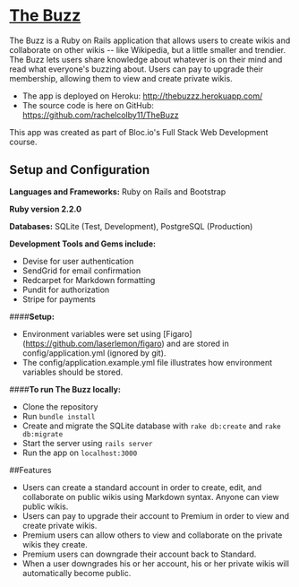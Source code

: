 # [The Buzz](http://thebuzzz.herokuapp.com//)

The Buzz is a Ruby on Rails application that allows users to create wikis and collaborate on other wikis -- like Wikipedia, but a little smaller and trendier. The Buzz lets users share knowledge about whatever is on their mind and read what everyone's buzzing about. Users can pay to upgrade their membership, allowing them to view and create private wikis. 

* The app is deployed on Heroku: http://thebuzzz.herokuapp.com/
* The source code is here on GitHub: https://github.com/rachelcolby11/TheBuzz

This app was created as part of Bloc.io's Full Stack Web Development course.

## Setup and Configuration
**Languages and Frameworks:** 
Ruby on Rails and Bootstrap

**Ruby version 2.2.0**

**Databases:** SQLite (Test, Development), PostgreSQL (Production)

**Development Tools and Gems include:** 
* Devise for user authentication
* SendGrid for email confirmation
* Redcarpet for Markdown formatting
* Pundit for authorization
* Stripe for payments

####**Setup:**
* Environment variables were set using [Figaro] (https://github.com/laserlemon/figaro) and are stored in config/application.yml (ignored by git).
* The config/application.example.yml file illustrates how environment variables should be stored.

####**To run The Buzz locally:**
* Clone the repository
* Run `bundle install`
* Create and migrate the SQLite database with `rake db:create` and `rake db:migrate`
* Start the server using `rails server`
* Run the app on `localhost:3000`

##Features
* Users can create a standard account in order to create, edit, and collaborate on public wikis using Markdown syntax. Anyone can view public wikis.
* Users can pay to upgrade their account to Premium in order to view and create private wikis.
* Premium users can allow others to view and collaborate on the private wikis they create.
* Premium users can downgrade their account back to Standard.
* When a user downgrades his or her account, his or her private wikis will automatically become public. 
